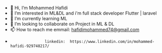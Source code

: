 - 👋 Hi, I’m Mohammed Hafidi 
- 👀 I’m interested in ML&DL and i'm full stack developer Flutter | laravel 
- 🌱 I’m currently learning ML
- 💞️ I’m looking to collaborate on Project in ML & DL
- 📫 How to reach me emmail: hafidimohammed74@gmail.com
-                    linkedin:  https://www.linkedin.com/in/mohammed-hafidi-929748217/      

<!---
mugi07/mugi07 is a ✨ special ✨ repository because its `README.md` (this file) appears on your GitHub profile.
You can click the Preview link to take a look at your changes.
--->
